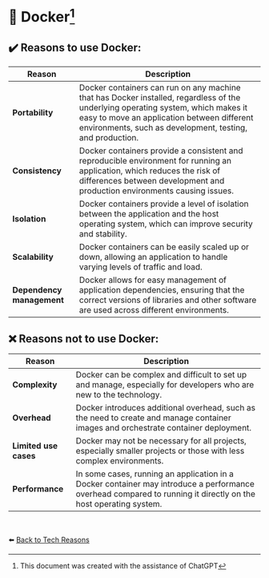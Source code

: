 # 🐳 Docker[^1]

## ✔️ Reasons to use Docker:

| Reason      | Description |
| ----------- | ----------- |
| **Portability**|Docker containers can run on any machine that has Docker installed, regardless of the underlying operating system, which makes it easy to move an application between different environments, such as development, testing, and production.|
|**Consistency**|Docker containers provide a consistent and reproducible environment for running an application, which reduces the risk of differences between development and production environments causing issues.|
|**Isolation**|Docker containers provide a level of isolation between the application and the host operating system, which can improve security and stability.|
|**Scalability**|Docker containers can be easily scaled up or down, allowing an application to handle varying levels of traffic and load.|
|**Dependency management**|Docker allows for easy management of application dependencies, ensuring that the correct versions of libraries and other software are used across different environments.|

## ❌ Reasons not to use Docker:

| Reason      | Description |
| ----------- | ----------- |
|**Complexity**|Docker can be complex and difficult to set up and manage, especially for developers who are new to the technology.|
|**Overhead**|Docker introduces additional overhead, such as the need to create and manage container images and orchestrate container deployment.|
|**Limited use cases**|Docker may not be necessary for all projects, especially smaller projects or those with less complex environments.|
|**Performance**|In some cases, running an application in a Docker container may introduce a performance overhead compared to running it directly on the host operating system.|

<br>

⬅️ [Back to Tech Reasons](./tech-stack-reasons.md)

[^1]: This document was created with the assistance of ChatGPT
